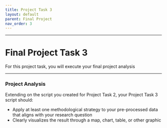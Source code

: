 ```yaml
---
title: Project Task 3
layout: default
parent: Final Project
nav_order: 3
---
```



<style>
div.blue { background-color:#e0f0ff; padding: 10px 10px 3px 10px;}
</style>
<style type="text/css">
.indent {
 margin-left: 40px;
}
</style>

------------------------------------------------------------------------
# Final Project Task 3

For this project task, you will execute your final project analysis 

------------------------------------------------------------------------

### Project Analysis

Extending on the script you created for Project Task 2, your Project Task 3 script should:

- Apply at least one methodological strategy to your pre-processed data that aligns with your research question
- Clearly visualizes the result through a map, chart, table, or other graphic


